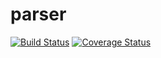 # parser

[![Build Status](http://travis-ci.org/combinejs/parser.svg?branch=master)](https://travis-ci.org/combinejs/parser)
[![Coverage Status](http://coveralls.io/repos/github/combinejs/parser/badge.svg?branch=master)](https://coveralls.io/github/combinejs/parser?branch=master)
